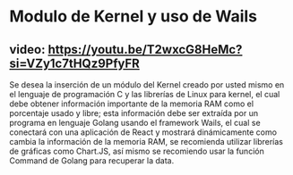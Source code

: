 # Modulo de Kernel y uso de Wails 
## video: https://youtu.be/T2wxcG8HeMc?si=VZy1c7tHQz9PfyFR

Se desea la inserción de un módulo del Kernel creado por usted mismo en el
lenguaje de programación C y las librerías de Linux para kernel, el cual debe
obtener información importante de la memoria RAM como el porcentaje usado y
libre; esta información debe ser extraída por un programa en lenguaje Golang
usando el framework Wails, el cual se conectará con una aplicación de React y
mostrará dinámicamente como cambia la información de la memoria RAM, se
recomienda utilizar librerías de gráficas como Chart.JS, así mismo se recomiendo
usar la función Command de Golang para recuperar la data.
